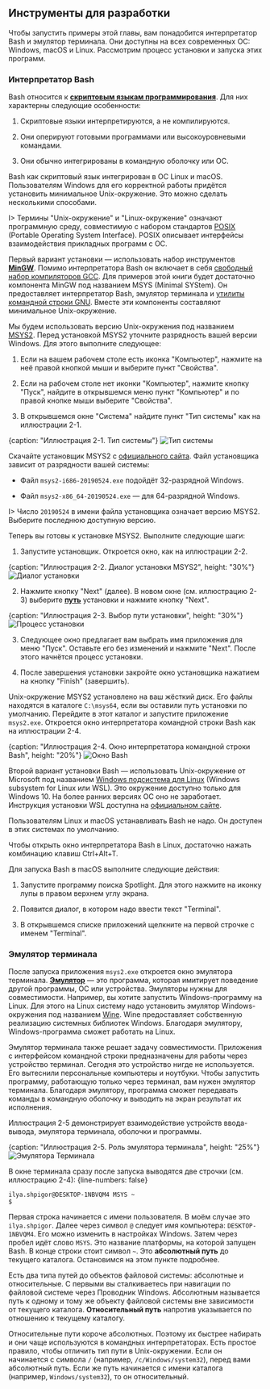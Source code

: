 ## Инструменты для разработки

Чтобы запустить примеры этой главы, вам понадобится интерпретатор Bash и эмулятор терминала. Они доступны на всех современных ОС: Windows, macOS и Linux. Рассмотрим процесс установки и запуска этих программ.

### Интерпретатор Bash

Bash относится к [**скриптовым языкам программирования**](https://ru.wikipedia.org/wiki/Сценарный_язык). Для них характерны следующие особенности:

1. Скриптовые языки интерпретируются, а не компилируются.

2. Они оперируют готовыми программами или высокоуровневыми командами.

3. Они обычно интегрированы в командную оболочку или ОС.

Bash как скриптовый язык интегрирован в ОС Linux и macOS. Пользователям Windows для его корректной работы придётся установить минимальное Unix-окружение. Это можно сделать несколькими способами.

I> Термины "Unix-окружение" и "Linux-окружение" означают программную среду, совместимую с набором стандартов [POSIX](https://ru.wikipedia.org/wiki/POSIX) (Portable Operating System Interface). POSIX описывает интерфейсы взаимодействия прикладных программ с ОС.

Первый вариант установки — использовать набор инструментов [**MinGW**](https://ru.wikipedia.org/wiki/MinGW#Компоненты_MinGW). Помимо интерпретатора Bash он включает в себя [свободный набор компиляторов GCC](https://ru.wikipedia.org/wiki/GNU_Compiler_Collection). Для примеров этой книги будет достаточно компонента MinGW под названием MSYS (Minimal SYStem). Он предоставляет интерпретатор Bash, эмулятор терминала и [утилиты командной строки GNU](https://ru.wikipedia.org/wiki/GNU_Coreutils). Вместе эти компоненты составляют минимальное Unix-окружение.

Мы будем использовать версию Unix-окружения под названием [MSYS2](https://www.msys2.org). Перед установкой MSYS2 уточните разрядность вашей версии Windows. Для этого выполните следующее:

1. Если на вашем рабочем столе есть иконка "Компьютер", нажмите на неё правой кнопкой мыши и выберите пункт "Свойства".

2. Если на рабочем столе нет иконки "Компьютер", нажмите кнопку "Пуск", найдите в открывшемся меню пункт "Компьютер" и по правой кнопке мыши выберите "Свойства".

3. В открывшемся окне "Система" найдите пункт "Тип системы" как на иллюстрации 2-1.

{caption: "Иллюстрация 2-1. Тип системы"}
![Тип системы](images/BashShell/windows-system-type.png)

Скачайте установщик MSYS2 с [официального сайта](https://www.msys2.org). Файл установщика зависит от разрядности вашей системы:

* Файл `msys2-i686-20190524.exe` подойдёт 32-разрядной Windows.

* Файл `msys2-x86_64-20190524.exe` — для 64-разрядной Windows.

I> Число `20190524` в имени файла установщика означает версию MSYS2. Выберите последнюю доступную версию.

Теперь вы готовы к установке MSYS2. Выполните следующие шаги:

1. Запустите установщик. Откроется окно, как на иллюстрации 2-2.

{caption: "Иллюстрация 2-2. Диалог установки MSYS2", height: "30%"}
![Диалог установки](images/BashShell/msys2-install.png)

2. Нажмите кнопку "Next" (далее). В новом окне (см. иллюстрацию 2-3) выберите [**путь**](https://ru.wikipedia.org/wiki/Путь_к_файлу) установки и нажмите кнопку "Next".

{caption: "Иллюстрация 2-3. Выбор пути установки", height: "30%"}
![Процесс установки](images/BashShell/msys2-path.png)

3. Следующее окно предлагает вам выбрать имя приложения для меню "Пуск". Оставьте его без изменений и нажмите "Next". После этого начнётся процесс установки.

4. После завершения установки закройте окно установщика нажатием на кнопку "Finish" (завершить).

Unix-окружение MSYS2 установлено на ваш жёсткий диск. Его файлы находятся в каталоге `C:\msys64`, если вы оставили путь установки по умолчанию. Перейдите в этот каталог и запустите приложение `msys2.exe`. Откроется окно интерпретатора командной строки Bash как на иллюстрации 2-4.

{caption: "Иллюстрация 2-4. Окно интерпретатора командной строки Bash", height: "20%"}
![Окно Bash](images/BashShell/bash-window.png)

Второй вариант установки Bash — использовать Unix-окружение от Microsoft под названием [Windows подсистема для Linux](https://ru.wikipedia.org/wiki/Windows_Subsystem_for_Linux) (Windows subsystem for Linux или WSL).  Это окружение доступно только для Windows 10. На более ранних версиях ОС оно не заработает. Инструкция установки WSL доступна на [официальном сайте](https://docs.microsoft.com/ru-ru/windows/wsl/install-win10).

Пользователям Linux и macOS устанавливать Bash не надо. Он доступен в этих системах по умолчанию.

Чтобы открыть окно интерпретатора Bash в Linux, достаточно нажать комбинацию клавиш Ctrl+Alt+T.

Для запуска Bash в macOS выполните следующие действия:

1. Запустите программу поиска Spotlight. Для этого нажмите на иконку лупы в правом верхнем углу экрана.

2. Появится диалог, в котором надо ввести текст "Terminal".

3. В открывшемся списке приложений щелкните на первой строчке с именем "Terminal".

### Эмулятор терминала

После запуска приложения `msys2.exe` откроется окно эмулятора терминала. [**Эмулятор**](https://ru.wikipedia.org/wiki/Эмуляция) — это программа, которая имитирует поведение другой программы, ОС или устройства. Эмуляторы нужны для совместимости. Например, вы хотите запустить Windows-программу на Linux. Для этого на Linux систему надо установить эмулятор Windows-окружения под названием [Wine](https://ru.wikipedia.org/wiki/Wine). Wine предоставляет собственную реализацию системных библиотек Windows. Благодаря эмулятору, Windows-программа сможет работать на Linux.

Эмулятор терминала также решает задачу совместимости. Приложения с интерфейсом командной строки предназначены для работы через устройство терминал. Сегодня это устройство нигде не используется. Его вытеснили персональные компьютеры и ноутбуки. Чтобы запустить программу, работающую только через терминал, вам нужен эмулятор терминала. Благодаря эмулятору, программа сможет передавать команды в командную оболочку и выводить на экран результат их исполнения.

Иллюстрация 2-5 демонстрирует взаимодействие устройств ввода-вывода, эмулятора терминала, оболочки и программы.

{caption: "Иллюстрация 2-5. Роль эмулятора терминала", height: "25%"}
![Эмулятора Терминала](images/BashShell/terminal-emulator.png)

В окне терминала сразу после запуска выводятся две строчки (см. иллюстрацию 2-4):
{line-numbers: false}
```
ilya.shpigor@DESKTOP-1NBVQM4 MSYS ~
$
```

Первая строка начинается с имени пользователя. В моём случае это `ilya.shpigor`. Далее через символ `@` следует имя компьютера: `DESKTOP-1NBVQM4`. Его можно изменить в настройках Windows. Затем через пробел идёт слово `MSYS`. Это название платформы, на которой запущен Bash. В конце строки стоит символ `~`. Это **абсолютный путь** до текущего каталога. Остановимся на этом пункте подробнее.

Есть два типа путей до объектов файловой системы: абсолютные и относительные. С первыми вы сталкиваетесь при навигации по файловой системе через Проводник Windows. Абсолютным называется путь к одному и тому же объекту файловой системы вне зависимости от текущего каталога. **Относительный путь** напротив указывается по отношению к текущему каталогу.

Относительные пути короче абсолютных. Поэтому их быстрее набирать и они чаще используются в командных интерпретаторах. Есть простое правило, чтобы отличить тип пути в Unix-окружении. Если он начинается с символа `/` (например, `/c/Windows/system32`), перед вами абсолютный путь. Если же путь начинается с имени каталога (например, `Windows/system32`), то он относительный.